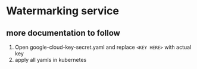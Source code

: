 # Watermarking service
## more documentation to follow


1. Open google-cloud-key-secret.yaml and replace `<KEY HERE>` with actual key
2. apply all yamls in kubernetes

